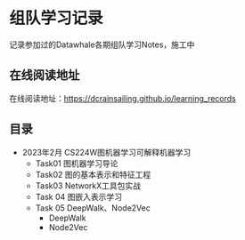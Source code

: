 # 组队学习记录 

记录参加过的Datawhale各期组队学习Notes，施工中

## 在线阅读地址

在线阅读地址：https://dcrainsailing.github.io/learning_records

## 目录

- 2023年2月 CS224W图机器学习可解释机器学习
  - Task01 图机器学习导论
  - Task02 图的基本表示和特征工程
  - Task03 NetworkX工具包实战
  - Task 04 图嵌入表示学习
  - Task 05 DeepWalk、Node2Vec
    - DeepWalk
    - Node2Vec
